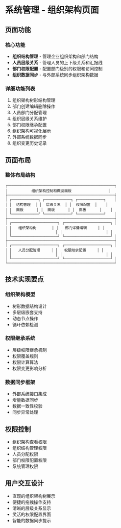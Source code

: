 # 系统管理 - 组织架构页面

## 页面功能

### 核心功能
- **组织结构管理** - 管理企业组织架构和部门结构
- **人员层级关系** - 管理人员的上下级关系和汇报线
- **部门权限配置** - 配置部门级别的权限和访问控制
- **组织数据同步** - 与外部系统同步组织架构数据

### 详细功能列表
1. 组织架构树形结构管理
2. 部门创建编辑删除操作
3. 人员部门分配管理
4. 组织层级关系维护
5. 部门权限继承配置
6. 组织架构可视化展示
7. 外部系统数据同步
8. 组织变更历史记录

## 页面布局

### 整体布局结构
```
┌─────────────────────────────────────────────────┐
│           组织架构控制和概览面板                 │
├─────────────────────────────────────────────────┤
│ ┌────────────┐ ┌────────────┐ ┌────────────┐    │
│ │  结构管理  │ │  层级关系  │ │  权限配置  │    │
│ │  面板      │ │  面板      │ │  面板      │    │
│ └────────────┘ └────────────┘ └────────────┘    │
├─────────────────────────────────────────────────┤
│ ┌─────────────────────┐ ┌─────────────────────┐ │
│ │   组织架构树       │ │   部门详情编辑     │ │
│ │                    │ │                    │ │
│ └─────────────────────┘ └─────────────────────┘ │
├─────────────────────────────────────────────────┤
│ ┌─────────────────────┐ ┌─────────────────────┐ │
│ │   人员分配管理     │ │   权限继承配置     │ │
│ │                    │ │                    │ │
│ └─────────────────────┘ └─────────────────────┘ │
└─────────────────────────────────────────────────┘
```

## 技术实现要点

### 组织架构模型
- 树形数据结构设计
- 多层级嵌套支持
- 动态节点操作
- 循环依赖检测

### 权限继承系统
- 层级权限继承机制
- 权限覆盖规则
- 权限计算算法
- 权限变更影响分析

### 数据同步框架
- 外部系统接口集成
- 增量数据同步
- 数据一致性校验
- 同步异常处理

## 权限控制
- 组织架构查看权限
- 组织结构管理权限
- 人员分配权限
- 部门权限配置权限
- 系统管理权限

## 用户交互设计
- 直观的组织架构树展示
- 便捷的拖拽操作支持
- 清晰的层级关系显示
- 灵活的权限配置界面
- 智能的数据同步提示